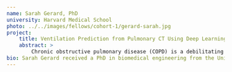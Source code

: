 ```yaml
---
name: Sarah Gerard, PhD
university: Harvard Medical School
photo: ../../images/fellows/cohort-1/gerard-sarah.jpg
project:
    title: Ventilation Prediction from Pulmonary CT Using Deep Learning 
    abstract: >
        Chronic obstructive pulmonary disease (COPD) is a debilitating disease that dramatically reduces quality of life and burdens the healthcare system. Early diagnosis is crucial for preventing disease progression. Computed tomography produces high-resolution images of the lungs and has demonstrated superior sensitivity and specificity to early disease by revealing subtype-specific structural alterations. In this work we will employ novel artificial intelligence techniques, which thrive on big datasets like COPDGene, to discover image-based phenotypes of COPD. Extensive use of BioData Catalyst in this project will produce user expertise of the system, and in return this will facilitate constructive feedback for improvement.
bio: Sarah Gerard received a PhD in biomedical engineering from the University of Iowa and is currently a postdoctoral fellow in the Applied Chest Imaging Laboratory at Harvard Medical School. Her primary research focus is developing novel artificial intelligence tools for analysis of computed tomography images to characterize structural and functional phenotypes of chronic obstructive pulmonary disease. Gerard is an avid runner, bicyclist, and hiker with her dogs Betty and Wilma.
---
```


